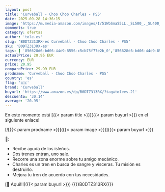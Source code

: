 ```yaml
---
layout: post
title: 'Curveball - Choo Choo Charles - PS5'
date: 2025-09-28 14:36:15
image: 'https://m.media-amazon.com/images/I/51WbSmaS5LL._SL500_._SL400_.jpg'
comments: true
category: ofertas
author: 'tole.es'
slug: 'B0DTZ313RX-es Curveball - Choo Choo Charles - PS5'
sku: 'B0DTZ313RX-es'
tags: [ '856628d6-bd06-44c9-8556-c5cb75f77e2b_0','856628d6-bd06-44c9-8556-c5cb75f77e2b_2201','856628d6-bd06-44c9-8556-c5cb75f77e2b_3601','Arborist Merchandising Root','Hardware y juegos para PlayStation 5','Juegos para PlayStation 5','Preventa de Videojuegos','Self Service','Special Features Stores','Videojuegos','Videojuegos más esperados','curveball','ps5','🇪🇸', ]
actualPrice: 20.95 EUR
currency: EUR
price: 20.95
comparePrice: 29.99 EUR
prodname: 'Curveball - Choo Choo Charles - PS5'
country: 'es'
flag: '🇪🇸'
brand: 'Curveball'
buyurl: 'https://www.amazon.es/dp/B0DTZ313RX/?tag=tolees-21'
descuento: '30.14'
average: '20.95'
---
```


En este momento está [{{< param title >}}]({{< param buyurl >}}) en el siguiente enlace!

[![{{< param prodname >}}]({{< param image >}})]({{< param buyurl >}})

🔎:

- Recibe ayuda de los isleños.
- Dos trenes entran, uno sale.
- Recorre una zona enorme sobre tu amigo mecánico.
- Charles es un tren en busca de sangre y vísceras. Tu misión es destruirlo.
- Mejora tu tren de acuerdo con tus necesidades.

[🛒 Aquí!!!]({{< param buyurl >}})
{{<world>}}B0DTZ313RX{{</world>}}
